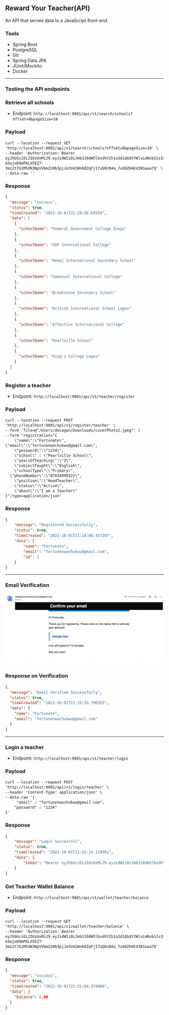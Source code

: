 ## Reward Your Teacher(API)
An API that serves data to a JavaScript front-end.

### Tools
* Spring Boot
* PostgreSQL
* Git
* Spring Data JPA
* JUnit/Mockito
* Docker
---

### Testing the API endpoints

### Retrieve all schools

* Endpoint: `http://localhost:9001/api/v1/search/schools?offset=0&pageSize=10`

### Payload

```
curl --location --request GET 'http://localhost:9001/api/v1/search/schools?offset=0&pageSize=10' \
--header 'Authorization: Bearer eyJhbGciOiJIUzUxMiJ9.eyJzdWIiOiJmb3J0dW5lbndhY2h1a3d1QGdtYWlsLmNvbSIsImV4cCI6MTY2NDY1NzcxMywiaWF0IjoxNjY0NjU1OTEzfQ.n-GSwjoD9mPKLXFEZ7-3mz2t7G1M5dN3NpVVbmZzHb3pjJotU42WnK8ZqFj17uQOcN4a_7uX0ZH4E43N1waa7Q' \
--data-raw ''
```

### Response

```json
{
  "message": "success",
  "status": true,
  "timeCreated": "2022-10-01T21:29:56.69358",
  "data": [
    {
      "schoolName": "Federal Government College Enugu"
    },
    {
      "schoolName": "GOF International College"
    },
    {
      "schoolName": "Homaj International Secondary School"
    },
    {
      "schoolName": "Emmanuel International College"
    },
    {
      "schoolName": "Brookstone Secondary School"
    },
    {
      "schoolName": "British International School Lagos"
    },
    {
      "schoolName": "Effective International College"
    },
    {
      "schoolName": "Pearlville School"
    },
    {
      "schoolName": "King's College Lagos"
    }
  ]
}
```

### Register a teacher

* Endpoint: `http://localhost:9001/api/v1/teacher/register`

### Payload

```
curl --location --request POST 'http://localhost:9001/api/v1/register/teacher' \
--form 'file=@"/Users/decagon/Downloads/coverPhoto2.jpeg"' \
--form 'registration="{
    \"name\":\"Fortunate\",
\"email\":\"fortunenwachukwu@gmail.com\",
    \"password\":\"1234\",
    \"school\" : \"Pearlville School\",
    \"yearsOfTeaching\":\"3\",
    \"subjectTaught\":\"English\",
    \"schoolType\":\"Primary\",
  \"phoneNumber\":\"07034999322\",
    \"position\":\"HeadTeacher\",
    \"status\":\"Active\",
    \"about\":\"I am a teacher\"
}";type=application/json'
```
### Response
```json
{
    "message": "Registered Successfully",
    "status": true,
    "timeCreated": "2022-10-01T21:14:00.437287",
    "data": {
        "name": "Fortunate",
        "email": "fortunenwachukwu@gmail.com",
        "id": 5
    }
}
```
---
### Email Verification

![This is an image](src/main/resources/static/VerifyUser.png)

### Response on Verification

```json
{
  "message": "Email Verified Successfully",
  "status": true,
  "timeCreated": "2022-10-01T21:15:33.796355",
  "data": {
    "name": "Fortunate",
    "email": "fortunenwachukwu@gmail.com"
  }
}
```
---
### Login a teacher

* Endpoint: `http://localhost:9001/api/v1/teacher/login`

### Payload

```
curl --location --request POST 'http://localhost:9001/api/v1/login/teacher' \
--header 'Content-Type: application/json' \
--data-raw '{
     "email" : "fortunenwachukwu@gmail.com",
    "password" : "1234"
}'
```
### Response
```json
{
    "message": "Login Successful",
    "status": true,
    "timeCreated": "2022-10-01T21:25:14.129381",
    "data": {
        "token": "Bearer eyJhbGciOiJIUzUxMiJ9.eyJzdWIiOiJmb3J0dW5lbndhY2h1a3d1QGdtYWlsLmNvbSIsImV4cCI6MTY2NDY1NzcxMywiaWF0IjoxNjY0NjU1OTEzfQ.n-GSwjoD9mPKLXFEZ7-3mz2t7G1M5dN3NpVVbmZzHb3pjJotU42WnK8ZqFj17uQOcN4a_7uX0ZH4E43N1waa7Q"
    }
}
```

### Get Teacher Wallet Balance

* Endpoint: `http://localhost:9001/api/v1/wallet/teacher/balance`

### Payload

```
curl --location --request GET 'http://localhost:9001/api/v1/wallet/teacher/balance' \
--header 'Authorization: Bearer eyJhbGciOiJIUzUxMiJ9.eyJzdWIiOiJmb3J0dW5lbndhY2h1a3d1QGdtYWlsLmNvbSIsImV4cCI6MTY2NDY1NzcxMywiaWF0IjoxNjY0NjU1OTEzfQ.n-GSwjoD9mPKLXFEZ7-3mz2t7G1M5dN3NpVVbmZzHb3pjJotU42WnK8ZqFj17uQOcN4a_7uX0ZH4E43N1waa7Q'
```

### Response

```json
{
  "message": "success",
  "status": true,
  "timeCreated": "2022-10-01T21:31:04.374066",
  "data": {
    "balance": 0.00
  }
}
```

